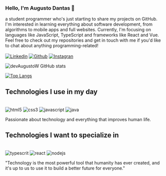 ### Hello, I'm Augusto Dantas 👋
a student programmer who's just starting to share my projects on GitHub. I'm interested in learning everything about software development, from algorithms to mobile apps and full websites. Currently, I'm focusing on languages like JavaScript, TypeScript and frameworks like React and Vue. Feel free to check out my repositories and get in touch with me if you'd like to chat about anything programming-related!<br><br>
[![Linkedin](https://img.shields.io/badge/LinkedIn-0077B5?style=for-the-badge&logo=linkedin&logoColor=white)](https://www.linkedin.com/in/augusto-dantas/)
[![Github](https://img.shields.io/badge/GitHub-100000?style=for-the-badge&logo=github&logoColor=white)](https://github.com/devAugustoW)
[![Instagran](https://img.shields.io/badge/Instagram-E4405F?style=for-the-badge&logo=instagram&logoColor=white)](https://www.instagram.com/augusto.dom/)

![devAugustoW GitHub stats](https://github-readme-stats.vercel.app/api?username=devAugustoW&show_icons=true&theme=radical)

[![Top Langs](https://github-readme-stats.vercel.app/api/top-langs/?username=devAugustoW&layout=compact)](https://github.com/anuraghazra/github-readme-stats)

## Technologies I use in my day
<div style="display: inline-block"><br>
    <img align="center" src="https://img.shields.io/badge/HTML5-E34F26?style=for-the-badge&logo=html5&logoColor=white" alt="html5"/>
    <img align="center" src="https://img.shields.io/badge/CSS3-1572B6?style=for-the-badge&logo=css3&logoColor=white" alt="css3" />
    <img align="center" src="https://img.shields.io/badge/JavaScript-F7DF1E?style=for-the-badge&logo=javascript&logoColor=black" alt="javascript" />
    <img align="center" src="https://img.shields.io/badge/Java-ED8B00?style=for-the-badge&logo=openjdk&logoColor=white" alt="java" /> 
</div><br>

Passionate about technology and everything that improves human life.

## Technologies I want to specialize in
<div style="display: inline-block"><br>
    <img align="center" src="https://img.shields.io/badge/TypeScript-007ACC?style=for-the-badge&logo=typescript&logoColor=white" alt="typescrit">
    <img align="center" src="https://img.shields.io/badge/React-20232A?style=for-the-badge&logo=react&logoColor=61DAFB" alt="react" />
    <img align="center" src="https://img.shields.io/badge/Node.js-43853D?style=for-the-badge&logo=node.js&logoColor=white" alt="nodejs" />
</div><br>

"Technology is the most powerful tool that humanity has ever created, and it's up to us to use it to build a better future for everyone."

